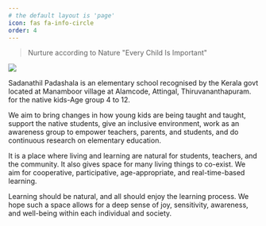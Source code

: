 ```yaml
---
# the default layout is 'page'
icon: fas fa-info-circle
order: 4
---
```


> Nurture according to Nature "Every Child Is Important"

<img src="https://ik.imagekit.io/sayxocvkst/sems/L1030284Sep_18_2020JPEG_Quality_6.jpg?ik-sdk-version=javascript-1.4.3&updatedAt=1676921125392">

Sadanathil Padashala is an elementary school recognised by the Kerala govt located at Manamboor village at Alamcode, Attingal, Thiruvananthapuram. for the native kids-Age group 4 to 12.

We aim to bring changes in how young kids are being taught and taught, support the native students, give an inclusive environment, work as an awareness group to empower teachers, parents, and students, and do continuous research on elementary education.
 
It is a place where living and learning are natural for students, teachers, and the community. It also gives space for many living things to co-exist. We aim for cooperative, participative, age-appropriate, and real-time-based learning. 

Learning should be natural, and all should enjoy the learning process. We hope such a space allows for a deep sense of joy, sensitivity, awareness, and well-being within each individual and society.